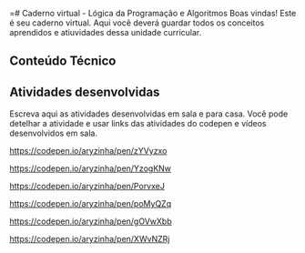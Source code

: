 =# Caderno virtual - Lógica da Programação e Algoritmos
Boas vindas! Este é seu caderno virtual. Aqui você deverá guardar todos os conceitos aprendidos e atiuvidades dessa unidade curricular. 


## Conteúdo Técnico


## Atividades desenvolvidas
Escreva aqui as atividades desenvolvidas em sala e para casa. Você pode detelhar a atividade e usar links das atividades do codepen e vídeos desenvolvidos em sala. 

https://codepen.io/aryzinha/pen/zYVyzxo

https://codepen.io/aryzinha/pen/YzogKNw

https://codepen.io/aryzinha/pen/PorvxeJ

https://codepen.io/aryzinha/pen/poMyQZq

https://codepen.io/aryzinha/pen/gOVwXbb

https://codepen.io/aryzinha/pen/XWvNZRj
